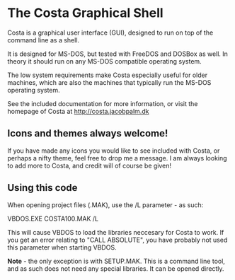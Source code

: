 # The Costa Graphical Shell
Costa is a graphical user interface (GUI), designed to run on top of the
command line as a shell.

It is designed for MS-DOS, but tested with FreeDOS and DOSBox as well. In
theory it should run on any MS-DOS compatible operating system.

The low system requirements make Costa especially useful for older machines,
which are also the machines that typically run the MS-DOS operating system.

See the included documentation for more information, or visit the homepage
of Costa at
  http://costa.jacobpalm.dk
  
## Icons and themes always welcome!
If you have made any icons you would like to see included with Costa, or
perhaps a nifty theme, feel free to drop me a message. I am always looking
to add more to Costa, and credit will of course be given! 

## Using this code
When opening project files (.MAK), use the /L parameter - as such:

VBDOS.EXE COSTA100.MAK /L

This will cause VBDOS to load the libraries neccesary for Costa to work.
If you get an error relating to "CALL ABSOLUTE", you have probably not
used this parameter when starting VBDOS.

**Note** - the only exception is with SETUP.MAK. This is a command line
tool, and as such does not need any special libraries. It can be opened
directly.
